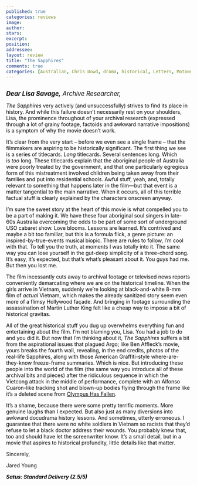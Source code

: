 ```yaml
---
published: true
categories: reviews
image:
author: 
stars: 
excerpt: 
position: 
addressee: 
layout: review
title: "The Sapphires"
comments: true
categories: [Australian, Chris Dowd, drama, historical, Letters, Motown, music]
---
```

<div><p><span class="full-image-block ssNonEditable"><span><a href="/letters/2013/4/2/the-sapphires.html"><img src="http://static.squarespace.com/static/5005f6bcc4aa41161b33e89e/5329cf1fe4b07c068ebf74de/5329cf1fe4b07c068ebf7804/1364921675053/the-sapphires.jpg" alt="" /></a></span></span></p>
<p><em><span style="color:black;"><span style="font-size:120%;"><strong>Dear Lisa Savage,</strong> Archive Researcher,</span>&nbsp;</span></em></p>
<p><em><span style="color:black;">The Sapphires</span></em><span style="color:black;"> very actively (and unsuccessfully) strives to find its place in history. And while this failure doesn&rsquo;t necessarily rest on your shoulders, Lisa, the prominence throughout of your archival research (expressed through a lot of grainy footage, factoids and awkward narrative impositions) is a symptom of why the movie doesn&rsquo;t work.&nbsp;</span></p>
<p><span style="color:black;">It&rsquo;s clear from the very start &ndash; before we even see a single frame &ndash; that the filmmakers are aspiring to be historically significant. The first thing we see is a series of titlecards.&nbsp;<em>Long</em>&nbsp;titlecards. Several sentences long. Which is&nbsp;<em>too</em>&nbsp;long. These titlecards explain that the aboriginal people of Australia were poorly treated by the government, and that one particularly egregious form of this mistreatment involved children being taken away from their families and put into residential schools. Awful stuff, yeah, and, totally relevant to something that happens later in the film&mdash;but that event is a matter tangential to the main narrative. When it occurs, all of this terrible factual stuff is clearly explained by the characters onscreen anyway.</span></p>
<p><span style="color:black;">I&#8217;m sure the sweet story at the heart of this movie is what compelled you to be a part of making it. We have these four aboriginal soul singers in late-60s Australia overcoming the odds to be part of some sort of underground USO cabaret show. Love blooms. Lessons are learned. It&rsquo;s contrived and maybe a bit too familiar, but this is a formula flick, a genre picture: an inspired-by-true-events musical biopic. There are rules to follow, I&#8217;m cool with that. To tell you the truth, at moments I was totally into it. The same way you can lose yourself in the gut-deep simplicity of a three-chord song. It&#8217;s easy, it&#8217;s expected, but that&#8217;s what&#8217;s pleasant about it. You guys had me. But then you lost me.&nbsp;</span></p>
<p><span style="color:black;">The film incessantly cuts away to archival footage or televised news reports conveniently demarcating where we are on the historical timeline. When the girls arrive in Vietnam, suddenly we&#8217;re looking at black-and-white 8-mm film of <em>actual</em> Vietnam, which makes the already sanitized story seem even more of a flimsy Hollywood fa&ccedil;ade. And bringing in footage surrounding the assassination of Martin Luther King felt like a cheap way to impose a bit of historical gravitas.</span></p>
<p><span style="color:black;">All of the great historical stuff you dug up overwhelms everything fun and entertaining about the film. I&#8217;m not blaming you, Lisa. You had a job to do and you did it. But now that I&#8217;m thinking about it, <em>The Sapphires</em> suffers a bit from the aspirational issues that plagued Argo; like Ben Affleck&#8217;s movie, yours breaks the fourth wall, revealing, in the end credits, photos of the real-life Sapphires, along with those American Graffiti-style where-are-they-know freeze-frame summaries. Which is nice. But introducing these people into the world of the film (the same way you introduce all of these archival bits and pieces) after the ridiculous sequence in which the Vietcong attack in the middle of performance, complete with an Alfonso Cuaron-like tracking shot and blown-up bodies flying through the frame like it&rsquo;s a deleted scene from <span style="text-decoration:underline;">Olympus Has Fallen</span>.</span></p>
<p><span style="color:black;">It&rsquo;s a shame, because there were some pretty terrific moments. More genuine laughs than I expected. But also just as many diversions into awkward docudrama history lessons. And sometimes, utterly erroneous. I guarantee that there were no white soldiers in Vietnam so racists that they&#8217;d refuse to let a black doctor address their wounds. You probably knew that, too and should have let the screenwriter know. It&rsquo;s a small detail, but in a movie that aspires to historical profundity, little details like that matter.</span></p>
<p>Sincerely,</p>
<p>Jared Young</p>
<p><span style="color:black;"><strong><em>Satus: Standard Delivery (<strong><em>2.5/5)</em></strong></em></strong></span></p></div>

